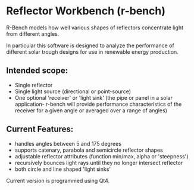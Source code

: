 # Reflector Workbench (r-bench)

R-Bench models how well various shapes of reflectors concentrate light from different angles.

In particular this software is designed to analyze the performance of different solar trough designs for use in renewable energy production.

## Intended scope:

- Single reflector
- Single light source (directional or point-source)
- One optional 'receiver' or 'light sink' (the pipe or panel in a solar application- r-bench will provide performance characteristics of the receiver for a given angle or averaged over a range of angles)

## Current Features:

- handles angles between 5 and 175 degrees
- supports catenary, parabola and semicircle reflector shapes
- adjustable reflector attributes (function min/max, alpha or 'steepness')
- recursively bounces light rays until they no longer intersect reflector
- both circle and line shaped 'light sinks'

Current version is programmed using Qt4.

